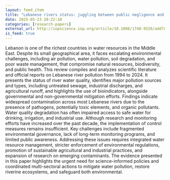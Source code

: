 ```yaml
---
layout: feed_item
title: "Lebanese rivers status: juggling between public negligence and challenged scientific awareness"
date: 2025-05-23 20:22:10
categories: [research-papers]
external_url: http://iopscience.iop.org/article/10.1088/1748-9326/add7ef
is_feed: true
---
```


Lebanon is one of the richest countries in water resources in the Middle East. Despite its small geographical area, it faces escalating environmental challenges, including air pollution, water pollution, soil degradation, and poor waste management, that compromise natural resources, biodiversity, and public health. This review compiles and analyzes scientific literature and official reports on Lebanese river pollution from 1994 to 2024. It presents the status of river water quality, identifies major pollution sources and types, including untreated sewage, industrial discharges, and agricultural runoff, and highlights the use of bioindicators, alongside governmental and non-governmental mitigation efforts. Findings indicate widespread contamination across most Lebanese rivers due to the presence of pathogens, potentially toxic elements, and organic pollutants. Water quality degradation has often impaired access to safe water for drinking, irrigation, and industrial use. Although research and monitoring efforts have increased over the past decade, the implementation of control measures remains insufficient. Key challenges include fragmented environmental governance, lack of long-term monitoring programs, and limited public awareness. Addressing these issues requires integrated water resource management, stricter enforcement of environmental regulations, promotion of sustainable agricultural and industrial practices, and expansion of research on emerging contaminants. The evidence presented in this paper highlights the urgent need for science-informed policies and coordinated multi-sectoral actions to mitigate water pollution, restore riverine ecosystems, and safeguard both environmental.
